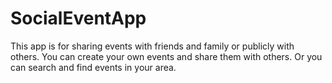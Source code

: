 # SocialEventApp
This app is for sharing events with friends and family or publicly with others.
You can create your own events and share them with others.
Or you can search and find events in your area.